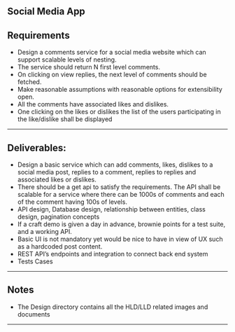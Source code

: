 **Social Media App**
---
**Requirements**
---
* Design a comments service for a social media website which can support scalable levels of nesting.
* The service should return N first level comments.
* On clicking on view replies, the next level of comments should be fetched.
* Make reasonable assumptions with reasonable options for extensibility open.
* All the comments have associated likes and dislikes.
* One clicking on the likes or dislikes the list of the users participating in the like/dislike shall be displayed
---
**Deliverables:**
---
* Design a basic service which can add comments, likes, dislikes to a social media post, replies to a comment, replies to replies and associated likes or dislikes.
* There should be a get api to satisfy the requirements. The API shall be scalable for a service where there can be 1000s of comments and each of the comment having 100s of levels.
* API design, Database design, relationship between entities, class design, pagination concepts
* If a craft demo is given a day in advance, brownie points for a test suite, and a working API.
* Basic UI is not mandatory yet would be nice to have in view of UX such as a hardcoded post content.
* REST API’s endpoints and integration to connect back end system
* Tests Cases
---
**Notes**
---
* The Design directory contains all the HLD/LLD related images and documents
---
